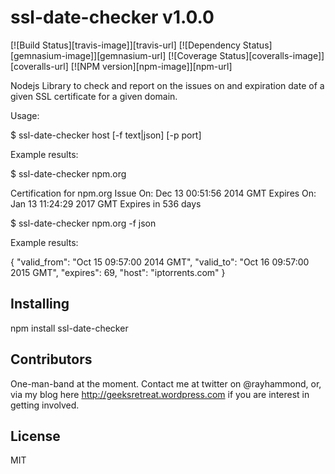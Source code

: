 # ssl-date-checker v1.0.0

[![Build Status][travis-image]][travis-url]
[![Dependency Status][gemnasium-image]][gemnasium-url]
[![Coverage Status][coveralls-image]][coveralls-url]
[![NPM version][npm-image]][npm-url]

Nodejs Library to check and report on the issues on and expiration date of a given SSL certificate for a given domain.

Usage:

$ ssl-date-checker host [-f text|json] [-p port]

Example results:

$ ssl-date-checker npm.org

Certification for npm.org
Issue On: Dec 13 00:51:56 2014 GMT
Expires On: Jan 13 11:24:29 2017 GMT
Expires in 536 days

$ ssl-date-checker npm.org -f json

Example results:

{
    "valid_from": "Oct 15 09:57:00 2014 GMT",
    "valid_to": "Oct 16 09:57:00 2015 GMT",
    "expires": 69,
    "host": "iptorrents.com"
}

## Installing

npm install ssl-date-checker

## Contributors

One-man-band at the moment.  Contact me at twitter on @rayhammond, or, via my blog here http://geeksretreat.wordpress.com if you are interest in getting involved.

## License

MIT
